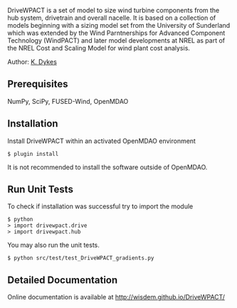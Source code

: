 DriveWPACT is a set of model to size wind turbine components from the hub system, drivetrain and overall nacelle.  It is based on a collection of models beginning with a sizing model set from the University of Sunderland which was extended by the Wind Parntnerships for Advanced Component Technology (WindPACT) and later model developments at NREL as part of the NREL Cost and Scaling Model for wind plant cost analysis.

Author: [K. Dykes](mailto:katherine.dykes@nrel.gov)

## Prerequisites

NumPy, SciPy, FUSED-Wind, OpenMDAO

## Installation

Install DriveWPACT within an activated OpenMDAO environment

	$ plugin install

It is not recommended to install the software outside of OpenMDAO.

## Run Unit Tests

To check if installation was successful try to import the module

	$ python
	> import drivewpact.drive
	> import drivewpact.hub

You may also run the unit tests.

	$ python src/test/test_DriveWPACT_gradients.py

## Detailed Documentation

Online documentation is available at <http://wisdem.github.io/DriveWPACT/>